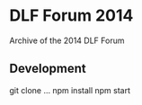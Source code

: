 # DLF Forum 2014

Archive of the 2014 DLF Forum

## Development

git clone ...
npm install
npm start